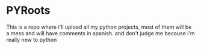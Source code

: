 # PYRoots
This is a repo where i'll upload all my python projects, most of them will be a mess and will have comments in spanish. and don't judge me because i'm really new to python
